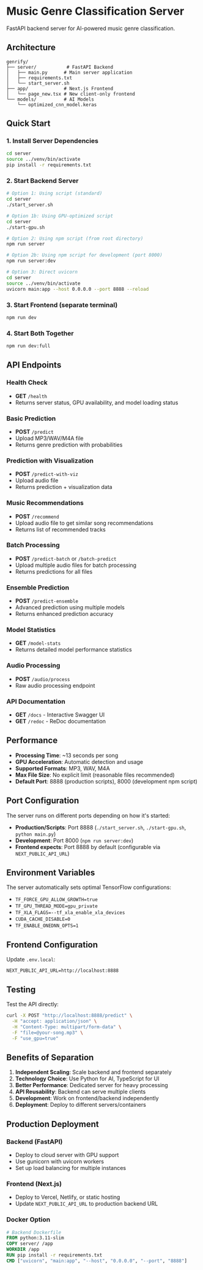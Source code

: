 # Music Genre Classification Server

FastAPI backend server for AI-powered music genre classification.

## Architecture

```
genrify/
├── server/           # FastAPI Backend
│   ├── main.py      # Main server application
│   ├── requirements.txt
│   └── start_server.sh
├── app/             # Next.js Frontend
│   └── page_new.tsx # New client-only frontend
└── models/          # AI Models
    └── optimized_cnn_model.keras
```

## Quick Start

### 1. Install Server Dependencies
```bash
cd server
source ../venv/bin/activate
pip install -r requirements.txt
```

### 2. Start Backend Server
```bash
# Option 1: Using script (standard)
cd server
./start_server.sh

# Option 1b: Using GPU-optimized script
cd server
./start-gpu.sh

# Option 2: Using npm script (from root directory)
npm run server

# Option 2b: Using npm script for development (port 8000)
npm run server:dev

# Option 3: Direct uvicorn
cd server
source ../venv/bin/activate
uvicorn main:app --host 0.0.0.0 --port 8888 --reload
```

### 3. Start Frontend (separate terminal)
```bash
npm run dev
```

### 4. Start Both Together
```bash
npm run dev:full
```

## API Endpoints

### Health Check
- **GET** `/health`
- Returns server status, GPU availability, and model loading status

### Basic Prediction
- **POST** `/predict`
- Upload MP3/WAV/M4A file
- Returns genre prediction with probabilities

### Prediction with Visualization
- **POST** `/predict-with-viz`
- Upload audio file
- Returns prediction + visualization data

### Music Recommendations
- **POST** `/recommend`
- Upload audio file to get similar song recommendations
- Returns list of recommended tracks

### Batch Processing
- **POST** `/predict-batch` or `/batch-predict`
- Upload multiple audio files for batch processing
- Returns predictions for all files

### Ensemble Prediction
- **POST** `/predict-ensemble`
- Advanced prediction using multiple models
- Returns enhanced prediction accuracy

### Model Statistics
- **GET** `/model-stats`
- Returns detailed model performance statistics

### Audio Processing
- **POST** `/audio/process`
- Raw audio processing endpoint

### API Documentation
- **GET** `/docs` - Interactive Swagger UI
- **GET** `/redoc` - ReDoc documentation

## Performance

- **Processing Time**: ~13 seconds per song
- **GPU Acceleration**: Automatic detection and usage
- **Supported Formats**: MP3, WAV, M4A
- **Max File Size**: No explicit limit (reasonable files recommended)
- **Default Port**: 8888 (production scripts), 8000 (development npm script)

## Port Configuration

The server runs on different ports depending on how it's started:
- **Production/Scripts**: Port 8888 (`./start_server.sh`, `./start-gpu.sh`, `python main.py`)
- **Development**: Port 8000 (`npm run server:dev`)
- **Frontend expects**: Port 8888 by default (configurable via `NEXT_PUBLIC_API_URL`)

## Environment Variables

The server automatically sets optimal TensorFlow configurations:
- `TF_FORCE_GPU_ALLOW_GROWTH=true`
- `TF_GPU_THREAD_MODE=gpu_private`
- `TF_XLA_FLAGS=--tf_xla_enable_xla_devices`
- `CUDA_CACHE_DISABLE=0`
- `TF_ENABLE_ONEDNN_OPTS=1`

## Frontend Configuration

Update `.env.local`:
```
NEXT_PUBLIC_API_URL=http://localhost:8888
```

## Testing

Test the API directly:
```bash
curl -X POST "http://localhost:8888/predict" \
  -H "accept: application/json" \
  -H "Content-Type: multipart/form-data" \
  -F "file=@your-song.mp3" \
  -F "use_gpu=true"
```

## Benefits of Separation

1. **Independent Scaling**: Scale backend and frontend separately
2. **Technology Choice**: Use Python for AI, TypeScript for UI
3. **Better Performance**: Dedicated server for heavy processing
4. **API Reusability**: Backend can serve multiple clients
5. **Development**: Work on frontend/backend independently
6. **Deployment**: Deploy to different servers/containers

## Production Deployment

### Backend (FastAPI)
- Deploy to cloud server with GPU support
- Use gunicorn with uvicorn workers
- Set up load balancing for multiple instances

### Frontend (Next.js)
- Deploy to Vercel, Netlify, or static hosting
- Update `NEXT_PUBLIC_API_URL` to production backend URL

### Docker Option
```dockerfile
# Backend Dockerfile
FROM python:3.11-slim
COPY server/ /app
WORKDIR /app
RUN pip install -r requirements.txt
CMD ["uvicorn", "main:app", "--host", "0.0.0.0", "--port", "8888"]
```

